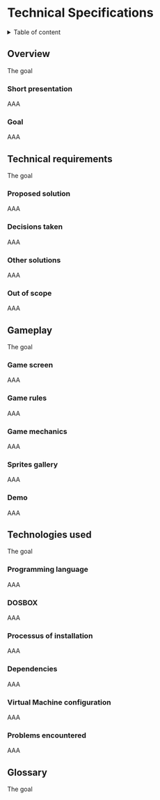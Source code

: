 # Technical Specifications

<details>
<summary>Table of content</summary>

- [Technical Specifications](#technical-specifications)
  - [Overview](#overview)
    - [Short presentation](#short-presentation)
    - [Goal](#goal)
  - [Technical requirements](#technical-requirements)
    - [Proposed solution](#proposed-solution)
    - [Decisions taken](#decisions-taken)
    - [Other solutions](#other-solutions)
    - [Out of scope](#out-of-scopes)
  - [Gameplay](#gameplay)
    - [Game screen](#game-screen)
    - [Game rules](#game-rules)
    - [Game mechanics](#game-mechanics)
    - [Sprites gallery](#sprites-gallery)
    - [Demo](#demo)
  - [Technologies used](#technologies-used)
    - [Programming language](#programming-language)
    - [DOSBOX](#dosbox)
    - [Processus of installation](#processus-of-installation)
    - [Dependencies](#dependencies)
    - [Virtual Machine configuration](#virtual-machine-configuration)
    - [Problems encountered](#problems-encountered)
  - [Glossary](#glossary)

</details>

## Overview
The goal

### Short presentation
AAA

### Goal
AAA

## Technical requirements
The goal

### Proposed solution
AAA

### Decisions taken
AAA

### Other solutions
AAA

### Out of scope
AAA

## Gameplay
The goal

### Game screen
AAA

### Game rules
AAA

### Game mechanics
AAA

### Sprites gallery
AAA

### Demo
AAA

## Technologies used
The goal

### Programming language
AAA

### DOSBOX
AAA

### Processus of installation
AAA

### Dependencies
AAA

### Virtual Machine configuration
AAA

### Problems encountered
AAA

## Glossary
The goal